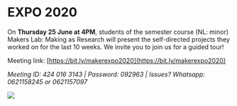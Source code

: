 # EXPO 2020

On **Thursday 25 June at 4PM**, students of the semester course (NL: minor) Makers Lab: Making as Research will present the self-directed projects they worked on for the last 10 weeks. We invite you to join us for a guided tour! 

Meeting link: [https://bit.ly/makerexpo2020](https://bit.ly/makerexpo2020)

*Meeting ID: 424 016 3143  |   Password: 092963 |  Issues? Whatsapp: 0621158245 or 0621157097*

![](./images/expoflyer2020.jpg)


